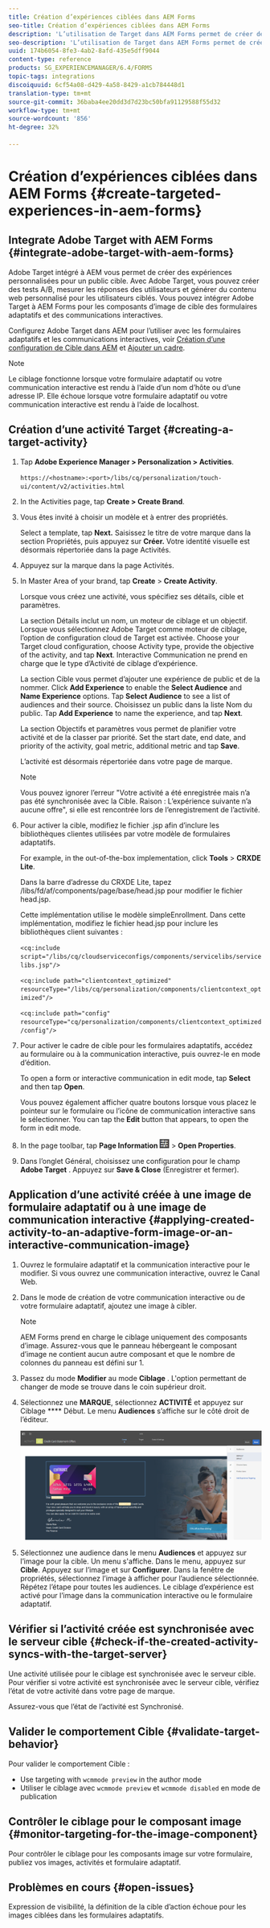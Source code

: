 ```yaml
---
title: Création d’expériences ciblées dans AEM Forms
seo-title: Création d’expériences ciblées dans AEM Forms
description: 'L’utilisation de Target dans AEM Forms permet de créer des expériences personnalisées pour les clients ciblés. '
seo-description: 'L’utilisation de Target dans AEM Forms permet de créer des expériences personnalisées pour les clients ciblés. '
uuid: 174b6054-8fe3-4ab2-8afd-435e5dff9044
content-type: reference
products: SG_EXPERIENCEMANAGER/6.4/FORMS
topic-tags: integrations
discoiquuid: 6cf54a08-d429-4a58-8429-a1cb784448d1
translation-type: tm+mt
source-git-commit: 36baba4ee20dd3d7d23bc50bfa91129588f55d32
workflow-type: tm+mt
source-wordcount: '856'
ht-degree: 32%

---
```



# Création d’expériences ciblées dans AEM Forms {#create-targeted-experiences-in-aem-forms}

## Integrate Adobe Target with AEM Forms {#integrate-adobe-target-with-aem-forms}

Adobe Target intégré à AEM vous permet de créer des expériences personnalisées pour un public cible. Avec Adobe Target, vous pouvez créer des tests A/B, mesurer les réponses des utilisateurs et générer du contenu web personnalisé pour les utilisateurs ciblés. Vous pouvez intégrer Adobe Target à AEM Forms pour les composants d’image de cible des formulaires adaptatifs et des communications interactives.

Configurez Adobe Target dans AEM pour l’utiliser avec les formulaires adaptatifs et les communications interactives, voir [Création d’une configuration de Cible dans AEM](/help/sites-administering/target.md) et [Ajouter un cadre](/help/sites-administering/target.md).

>[!NOTE]
>
>Le ciblage fonctionne lorsque votre formulaire adaptatif ou votre communication interactive est rendu à l’aide d’un nom d’hôte ou d’une adresse IP. Elle échoue lorsque votre formulaire adaptatif ou votre communication interactive est rendu à l’aide de localhost.

## Création d’une activité Target {#creating-a-target-activity}

1. Tap **Adobe Experience Manager > Personalization > Activities**.

   `https://<hostname>:<port>/libs/cq/personalization/touch-ui/content/v2/activities.html`

1. In the Activities page, tap **Create > Create Brand**.
1. Vous êtes invité à choisir un modèle et à entrer des propriétés.

   Select a template, tap **Next.** Saisissez le titre de votre marque dans la section Propriétés, puis appuyez sur **Créer.**
Votre identité visuelle est désormais répertoriée dans la page Activités.

1. Appuyez sur la marque dans la page Activités.
1. In Master Area of your brand, tap **Create** > **Create Activity**.

   Lorsque vous créez une activité, vous spécifiez ses détails, cible et paramètres.

   La section Détails inclut un nom, un moteur de ciblage et un objectif. Lorsque vous sélectionnez Adobe Target comme moteur de ciblage, l’option de configuration cloud de Target est activée. Choose your Target cloud configuration, choose Activity type, provide the objective of the activity, and tap **Next**. Interactive Communication ne prend en charge que le type d’Activité de ciblage d’expérience.

   La section Cible vous permet d’ajouter une expérience de public et de la nommer. Click **Add Experience** to enable the **Select Audience** and **Name Experience** options. Tap **Select Audience** to see a list of audiences and their source. Choisissez un public dans la liste Nom du public. Tap **Add Experience** to name the experience, and tap **Next**.

   La section Objectifs et paramètres vous permet de planifier votre activité et de la classer par priorité. Set the start date, end date, and priority of the activity, goal metric, additional metric and tap **Save**.

   L’activité est désormais répertoriée dans votre page de marque.

   >[!NOTE]
   >
   >Vous pouvez ignorer l’erreur &quot;Votre activité a été enregistrée mais n’a pas été synchronisée avec la Cible. Raison : L’expérience suivante n’a aucune offre&quot;, si elle est rencontrée lors de l’enregistrement de l’activité.

1. Pour activer la cible, modifiez le fichier .jsp afin d’inclure les bibliothèques clientes utilisées par votre modèle de formulaires adaptatifs.

   For example, in the out-of-the-box implementation, click **Tools** >  **CRXDE Lite**.

   Dans la barre d’adresse du CRXDE Lite, tapez /libs/fd/af/components/page/base/head.jsp pour modifier le fichier head.jsp.

   Cette implémentation utilise le modèle simpleEnrollment. Dans cette implémentation, modifiez le fichier head.jsp pour inclure les bibliothèques client suivantes :

   `<cq:include script="/libs/cq/cloudserviceconfigs/components/servicelibs/servicelibs.jsp"/>`

   `<cq:include path="clientcontext_optimized" resourceType="/libs/cq/personalization/components/clientcontext_optimized"/>`

   `<cq:include path="config" resourceType="cq/personalization/components/clientcontext_optimized/config"/>`

1. Pour activer le cadre de cible pour les formulaires adaptatifs, accédez au formulaire ou à la communication interactive, puis ouvrez-le en mode d’édition.

   To open a form or interactive communication in edit mode, tap **Select** and then tap **Open**.

   Vous pouvez également afficher quatre boutons lorsque vous placez le pointeur sur le formulaire ou l’icône de communication interactive sans le sélectionner. You can tap the **Edit** button that appears, to open the form in edit mode.

1. In the page toolbar, tap **Page Information** ![theme-options](assets/theme-options.png) > **Open Properties**.
1. Dans l’onglet Général, choisissez une configuration pour le champ **Adobe Target** . Appuyez sur **Save &amp; Close** (Enregistrer et fermer). 

## Application d’une activité créée à une image de formulaire adaptatif ou à une image de communication interactive {#applying-created-activity-to-an-adaptive-form-image-or-an-interactive-communication-image}

1. Ouvrez le formulaire adaptatif et la communication interactive pour le modifier. Si vous ouvrez une communication interactive, ouvrez le Canal Web.

1. Dans le mode de création de votre communication interactive ou de votre formulaire adaptatif, ajoutez une image à cibler.

   >[!NOTE]
   >
   >AEM Forms prend en charge le ciblage uniquement des composants d’image. Assurez-vous que le panneau hébergeant le composant d’image ne contient aucun autre composant et que le nombre de colonnes du panneau est défini sur 1.

1. Passez du mode **Modifier** au mode **Ciblage** . L&#39;option permettant de changer de mode se trouve dans le coin supérieur droit.
1. Sélectionnez une **MARQUE**, sélectionnez **ACTIVITÉ** et appuyez sur Ciblage **** Début. Le menu **Audiences** s’affiche sur le côté droit de l’éditeur.

   ![ciblage-menu](assets/targeting-menu.png)

1. Sélectionnez une audience dans le menu **Audiences** et appuyez sur l’image pour la cible. Un menu s&#39;affiche. Dans le menu, appuyez sur **Cible**. Appuyez sur l’image et sur **Configurer**. Dans la fenêtre de propriétés, sélectionnez l’image à afficher pour l’audience sélectionnée. Répétez l’étape pour toutes les audiences. Le ciblage d’expérience est activé pour l’image dans la communication interactive ou le formulaire adaptatif.

## Vérifier si l’activité créée est synchronisée avec le serveur cible {#check-if-the-created-activity-syncs-with-the-target-server}

Une activité utilisée pour le ciblage est synchronisée avec le serveur cible. Pour vérifier si votre activité est synchronisée avec le serveur cible, vérifiez l’état de votre activité dans votre page de marque.

Assurez-vous que l’état de l’activité est Synchronisé.

## Valider le comportement Cible {#validate-target-behavior}

Pour valider le comportement Cible :

* Use targeting with `wcmmode preview` in the author mode
* Utiliser le ciblage avec `wcmmode preview` et `wcmmode disabled` en mode de publication

## Contrôler le ciblage pour le composant image {#monitor-targeting-for-the-image-component}

Pour contrôler le ciblage pour les composants image sur votre formulaire, publiez vos images, activités et formulaire adaptatif.

## Problèmes en cours {#open-issues}

Expression de visibilité, la définition de la cible d’action échoue pour les images ciblées dans les formulaires adaptatifs.
